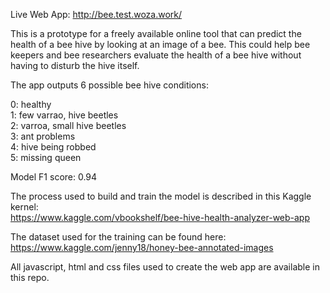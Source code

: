 


Live Web App: http://bee.test.woza.work/

This is a prototype for a freely available online tool that can predict the health of a bee hive by looking at an image of a bee. This could help bee keepers and bee researchers evaluate the health of a bee hive without having to disturb the hive itself. 

The app outputs 6 possible bee hive conditions:<br>

0: healthy<br>
1: few varrao, hive beetles<br>
2: varroa, small hive beetles<br>
3: ant problems<br>
4: hive being robbed<br>
5: missing queen<br>



Model F1 score: 0.94

The process used to build and train the model is described in this Kaggle kernel:<br>
https://www.kaggle.com/vbookshelf/bee-hive-health-analyzer-web-app


The dataset used for the training can be found here:<BR>
https://www.kaggle.com/jenny18/honey-bee-annotated-images

All javascript, html and css files used to create the web app are available in this repo.



